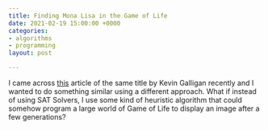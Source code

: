 ```yaml
---
title: Finding Mona Lisa in the Game of Life
date: 2021-02-19 15:00:00 +0000
categories:
- algorithms
- programming
layout: post

---
```

I came across [this](https://kevingal.com/blog/mona-lisa-gol.html) article of the same title by Kevin Galligan recently and I wanted to do something similar using a different approach. What if instead of using SAT Solvers, I use some kind of heuristic algorithm that could somehow program a large world of Game of Life to display an image after a few generations?